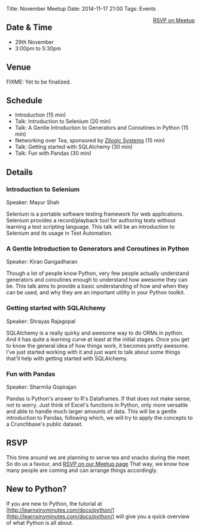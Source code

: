 Title: November Meetup
Date: 2014-11-17 21:00
Tags: Events

<a style="float:right;" class="pure-button"
href="http://www.meetup.com/Chennaipy/events/217328422/"><i class="fa
fa-check-square-o"></i> RSVP on Meetup</a>

## Date & Time

  * 29th November
  * 3:00pm to 5:30pm

## Venue

FIXME: Yet to be finalized.

## Schedule

  * Introduction (15 min)
  * Talk: Introduction to Selenium (20 min)
  * Talk: A Gentle Introduction to Generators and Coroutines in Python (15 min)
  * Networking over Tea, sponsored by [Zilogic Systems](http://www.zilogic.com/) (15 min)
  * Talk: Getting started with SQLAlchemy (30 min)
  * Talk: Fun with Pandas (30 min)

## Details

### Introduction to Selenium
Speaker: Mayur Shah

Selenium is a portable software testing framework for web
applications. Selenium provides a record/playback tool for authoring
tests without learning a test scripting language. This talk will be an
introduction to Selenium and its usage in Test Automation.

### A Gentle Introduction to Generators and Coroutines in Python
Speaker: Kiran Gangadharan

Though a lot of people know Python, very few people actually
understand generators and coroutines enough to understand how awesome
they can be. This talk aims to provide a basic understanding of how
and when they can be used, and why they are an important utility in
your Python toolkit.

### Getting started with SQLAlchemy
Speaker: Shrayas Rajagopal

SQLAlchemy is a really quirky and awesome way to do ORMs in
python. And it has quite a learning curve at least at the initial
stages. Once you get to know the general idea of how things work, it
becomes pretty awesome. I've just started working with it and just
want to talk about some things that'll help with getting started with
SQLAlchemy.

### Fun with Pandas
Speaker: Sharmila Gopirajan

Pandas is Python's answer to R's Dataframes.  If that does not make
sense, not to worry. Just think of Excel's functions in Python, only
more versatile and able to handle much larger amounts of data. This
will be a gentle introduction to Pandas, following which, we will try
to apply the concepts to a Crunchbase's public dataset.

## RSVP

This time around we are planning to serve tea and snacks during the
meet. So do us a favour, and [RSVP on our Meetup
page](http://www.meetup.com/Chennaipy/events/217328422/) That way, we
know how many people are coming and can arrange things accordingly.

## New to Python?

If you are new to Python, the tutorial at
[http://learnxinyminutes.com/docs/python/](http://learnxinyminutes.com/docs/python/)
will give you a quick overview of what Python is all about.
